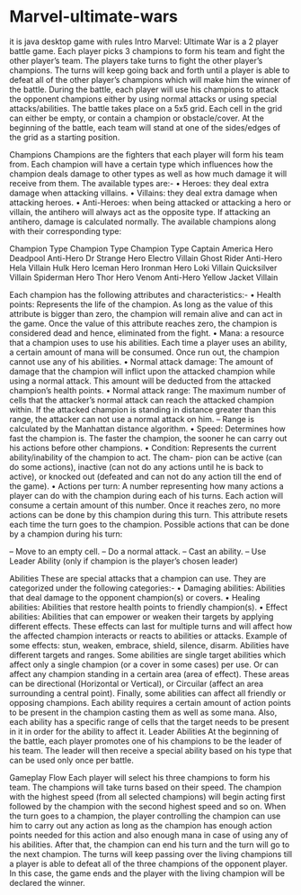 # Marvel-ultimate-wars
it is java desktop game with rules 
Intro
Marvel: Ultimate War is a 2 player battle game. Each player picks 3 champions to form his team
and fight the other player’s team. The players take turns to fight the other player’s champions.
The turns will keep going back and forth until a player is able to defeat all of the other player’s
champions which will make him the winner of the battle.
During the battle, each player will use his champions to attack the opponent champions either
by using normal attacks or using special attacks/abilities. The battle takes place on a 5x5 grid.
Each cell in the grid can either be empty, or contain a champion or obstacle/cover. At the
beginning of the battle, each team will stand at one of the sides/edges of the grid as a starting
position.

Champions
Champions are the fighters that each player will form his team from. Each champion will have
a certain type which influences how the champion deals damage to other types as well as how
much damage it will receive from them. The available types are:-
• Heroes: they deal extra damage when attacking villains.
• Villains: they deal extra damage when attacking heroes.
• Anti-Heroes: when being attacked or attacking a hero or villain, the antihero will always
act as the opposite type. If attacking an antihero, damage is calculated normally.
The available champions along with their corresponding type:


Champion Type Champion Type Champion Type
Captain America Hero Deadpool Anti-Hero Dr Strange Hero
Electro Villain Ghost Rider Anti-Hero Hela Villain
Hulk Hero Iceman Hero Ironman Hero
Loki Villain Quicksilver Villain Spiderman Hero
Thor Hero Venom Anti-Hero Yellow Jacket Villain



Each champion has the following attributes and characteristics:-
• Health points: Represents the life of the champion. As long as the value of this attribute
is bigger than zero, the champion will remain alive and can act in the game. Once the
value of this attribute reaches zero, the champion is considered dead and hence, eliminated
from the fight.
• Mana: a resource that a champion uses to use his abilities. Each time a player uses an
ability, a certain amount of mana will be consumed. Once run out, the champion cannot
use any of his abilities.
• Normal attack damage: The amount of damage that the champion will inflict upon
the attacked champion while using a normal attack. This amount will be deducted from
the attacked champion’s health points.
• Normal attack range: The maximum number of cells that the attacker’s normal attack
can reach the attacked champion within. If the attacked champion is standing in distance
greater than this range, the attacker can not use a normal attack on him.
– Range is calculated by the Manhattan distance algorithm.
• Speed: Determines how fast the champion is. The faster the champion, the sooner he
can carry out his actions before other champions.
• Condition: Represents the current ability/inability of the champion to act. The cham-
pion can be active (can do some actions), inactive (can not do any actions until he is back
to active), or knocked out (defeated and can not do any action till the end of the game).
• Actions per turn: A number representing how many actions a player can do with the
champion during each of his turns. Each action will consume a certain amount of this
number. Once it reaches zero, no more actions can be done by this champion during this
turn. This attribute resets each time the turn goes to the champion.
Possible actions that can be done by a champion during his turn:


– Move to an empty cell.
– Do a normal attack.
– Cast an ability.
– Use Leader Ability (only if champion is the player’s chosen leader)




Abilities
These are special attacks that a champion can use. They are categorized under the following
categories:-
• Damaging abilities: Abilities that deal damage to the opponent champion(s) or covers.
• Healing abilities: Abilities that restore health points to friendly champion(s).
• Effect abilities: Abilities that can empower or weaken their targets by applying different
effects. These effects can last for multiple turns and will affect how the affected champion
interacts or reacts to abilities or attacks.
Example of some effects: stun, weaken, embrace, shield, silence, disarm.
Abilities have different targets and ranges. Some abilities are single target abilities which
affect only a single champion (or a cover in some cases) per use. Or can affect any champion
standing in a certain area (area of effect). These areas can be directional (Horizontal or
Vertical), or Circuilar (affect an area surrounding a central point). Finally, some abilities
can affect all friendly or opposing champions.
Each ability requires a certain amount of action points to be present in the champion
casting them as well as some mana. Also, each ability has a specific range of cells that
the target needs to be present in it in order for the ability to affect it.
Leader Abilities
At the beginning of the battle, each player promotes one of his champions to be the leader of
his team. The leader will then receive a special ability based on his type that can be used only
once per battle.


Gameplay Flow
Each player will select his three champions to form his team. The champions will take turns
based on their speed. The champion with the highest speed (from all selected champions) will
begin acting first followed by the champion with the second highest speed and so on. When
the turn goes to a champion, the player controlling the champion can use him to carry out any
action as long as the champion has enough action points needed for this action and also enough
mana in case of using any of his abilities. After that, the champion can end his turn and the
turn will go to the next champion.
The turns will keep passing over the living champions till a player is able to defeat all of the
three champions of the opponent player. In this case, the game ends and the player with the
living champion will be declared the winner.
